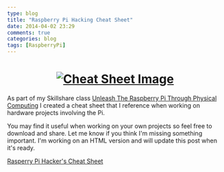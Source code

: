 ```yaml
---
type: blog
title: "Raspberry Pi Hacking Cheat Sheet"
date: 2014-04-02 23:29
comments: true
categories: blog
tags: [RaspberryPi]
---
```


<h1 style="text-align:center"><a href="/img/port/Unleash_The_Pi_Cheat_Sheet_v1.pdf"><img src="/img/port/cheat_sheet_img.jpg" alt="Cheat Sheet Image"/></a></h1>

As part of my Skillshare class [Unleash The Raspberry Pi Through Physical Computing][skillshare] I created a cheat sheet that I reference when working on hardware projects involving the Pi. 

You may find it useful when working on your own projects so feel free to download and share. Let me know if you think I'm missing something important. I'm working on an HTML version and will update this post when it's ready.

[Rasperry Pi Hacker's Cheat Sheet][cheat_sheet]

[skillshare]: http://www.skillshare.com/classes/technology/Unleash-The-Raspberry-Pi-Through-Physical-Computing/2109089069
[cheat_sheet]: /assets/Unleash_The_Pi_Cheat_Sheet_v1.pdf